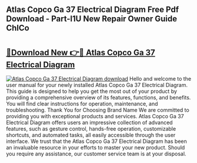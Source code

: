 ## Atlas Copco Ga 37 Electrical Diagram Free Pdf Download - Part-l1U New Repair Owner Guide ChlCo

# <h2><a href="http://dfhoc9l.blite.top/?on=Atlas+Copco+Ga+37+Electrical+Diagram">🔗Download New 👉🔴 Atlas Copco Ga 37 Electrical Diagram</a></h2>

[![Atlas Copco Ga 37 Electrical Diagram download](https://i.imgur.com/lujVjoI.png)](http://dfhoc9l.blite.top/?on=Atlas+Copco+Ga+37+Electrical+Diagram)
Hello and welcome to the user manual for your newly installed Atlas Copco Ga 37 Electrical Diagram. This guide is designed to help you get the most out of your product by providing a comprehensive overview of its features, functions, and benefits. You will find clear instructions for operation, maintenance, and troubleshooting. Thank You for Choosing Brand Name We are committed to providing you with exceptional products and services. Atlas Copco Ga 37 Electrical Diagram offers users an impressive collection of advanced features, such as gesture control, hands-free operation, customizable shortcuts, and automated tasks, all easily accessible through the user interface. We trust that the Atlas Copco Ga 37 Electrical Diagram has been an invaluable resource in your efforts to master your new product. Should you require any assistance, our customer service team is at your disposal.
